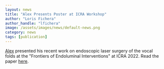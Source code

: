 ```yaml
---
layout: news
title: "Alex Presents Poster at ICRA Workshop"
author: "Loris Fichera"
author_handle: "lfichera"
image: /assets/images/news/default-news.png
category: news
tags: [publication]
---
```


[Alex][1] presented his recent work on endoscopic
laser surgery of the vocal folds at the "Frontiers of
Endoluminal Interventions" at ICRA 2022. Read the
paper [here][2].

[1]: /team/alex-chiluisa
[2]: https://arxiv.org/abs/2204.13165
